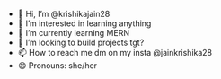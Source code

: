 - 👋 Hi, I’m @krishikajain28
- 👀 I’m interested in learning anything 
- 🌱 I’m currently learning MERN
- 💞️ I’m looking to build projects tgt?
- 📫 How to reach me dm on my insta @jainkrishika28
- 😄 Pronouns: she/her


<!---
krishikajain28/krishikajain28 is a ✨ special ✨ repository because its `README.md` (this file) appears on your GitHub profile.
You can click the Preview link to take a look at your changes.
--->
